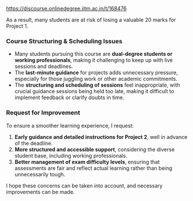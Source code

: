 https://discourse.onlinedegree.iitm.ac.in/t/168476

As a result, many students are at risk of losing a valuable 20 marks for Project 1.</p>
<h3><a class="anchor" href="#p-599787-course-structuring-scheduling-issues-2" name="p-599787-course-structuring-scheduling-issues-2"></a><strong>Course Structuring &amp; Scheduling Issues</strong></h3>
<ul>
<li>Many students pursuing this course are <strong>dual-degree students or working professionals</strong>, making it challenging to keep up with live sessions and deadlines.</li>
<li>The <strong>last-minute guidance</strong> for projects adds unnecessary pressure, especially for those juggling work or other academic commitments.</li>
<li>The <strong>structuring and scheduling of sessions</strong> feel inappropriate, with crucial guidance sessions being held too late, making it difficult to implement feedback or clarify doubts in time.</li>
</ul>
<h3><a class="anchor" href="#p-599787-request-for-improvement-3" name="p-599787-request-for-improvement-3"></a><strong>Request for Improvement</strong></h3>
<p>To ensure a smoother learning experience, I request:</p>
<ol>
<li><strong>Early guidance and detailed instructions for Project 2</strong>, well in advance of the deadline.</li>
<li><strong>More structured and accessible support</strong>, considering the diverse student base, including working professionals.</li>
<li><strong>Better management of exam difficulty levels</strong>, ensuring that assessments are fair and reflect actual learning rather than being unnecessarily tough.</li>
</ol>
<p>I hope these concerns can be taken into account, and necessary improvements can be made.